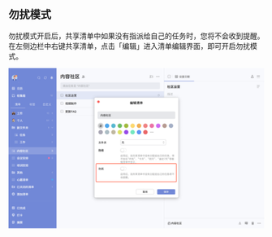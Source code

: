 ## 勿扰模式

勿扰模式开启后，共享清单中如果没有指派给自己的任务时，您将不会收到提醒。在左侧边栏中右键共享清单，点击「编辑」进入清单编辑界面，即可开启勿扰模式。

![images35](../../images/mac/42.png)
